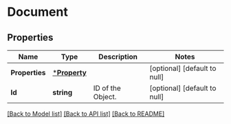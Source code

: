 # Document

## Properties
Name | Type | Description | Notes
------------ | ------------- | ------------- | -------------
**Properties** | [***Property**](Property.md) |  | [optional] [default to null]
**Id** | **string** | ID of the Object. | [optional] [default to null]

[[Back to Model list]](../README.md#documentation-for-models) [[Back to API list]](../README.md#documentation-for-api-endpoints) [[Back to README]](../README.md)

